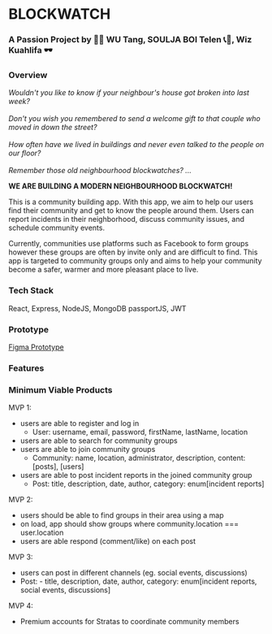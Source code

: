 # BLOCKWATCH

### A Passion Project by 👐🏻 WU Tang, SOULJA BOI Telen 📞👄, Wiz Kuahlifa 🕶

### Overview

<i>Wouldn't you like to know if your neighbour's house got broken into last week? <br/><br/> Don't you wish you remembered to send a welcome gift to that couple who moved in down the street? <br/><br/> How often have we lived in buildings and never even talked to the people on our floor?<br/><br/> Remember those old neighbourhood blockwatches? ...</i>

<b>WE ARE BUILDING A MODERN NEIGHBOURHOOD BLOCKWATCH! </b>

This is a community building app. With this app, we aim to help our users find their community and get to know the people around them. Users can report incidents in their neighborhood, discuss community issues, and schedule community events.

Currently, communities use platforms such as Facebook to form groups however these groups are often by invite only and are difficult to find. This app is targeted to community groups only and aims to help your community become a safer, warmer and more pleasant place to live.

### Tech Stack

React, Express, NodeJS, MongoDB
passportJS, JWT

### Prototype

[Figma Prototype](https://www.figma.com/file/2CuDFzcuuQ4WG493aJDGKK/BLOCKWATCH?node-id=4%3A1)

### Features

### Minimum Viable Products

MVP 1:

- users are able to register and log in
  - User: username, email, password, firstName, lastName, location
- users are able to search for community groups
- users are able to join community groups
  - Community: name, location, administrator, description, content: [posts], [users]
- users are able to post incident reports in the joined community group
  - Post: title, description, date, author, category: enum[incident reports]

MVP 2:

- users should be able to find groups in their area using a map
- on load, app should show groups where community.location === user.location
- users are able respond (comment/like) on each post

MVP 3:

- users can post in different channels (eg. social events, discussions)
- Post: - title, description, date, author, category: enum[incident reports, social events, discussions]

MVP 4:

- Premium accounts for Stratas to coordinate community members
